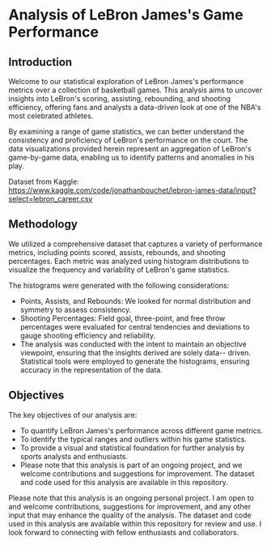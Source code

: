 # Analysis of LeBron James's Game Performance

## Introduction

Welcome to our statistical exploration of LeBron James's performance metrics over a collection of basketball games. This analysis aims to uncover insights into LeBron's scoring, assisting, rebounding, and shooting efficiency, offering fans and analysts a data-driven look at one of the NBA's most celebrated athletes.

By examining a range of game statistics, we can better understand the consistency and proficiency of LeBron's performance on the court. The data visualizations provided herein represent an aggregation of LeBron's game-by-game data, enabling us to identify patterns and anomalies in his play.

Dataset from Kaggle: https://www.kaggle.com/code/jonathanbouchet/lebron-james-data/input?select=lebron_career.csv

## Methodology

We utilized a comprehensive dataset that captures a variety of performance metrics, including points scored, assists, rebounds, and shooting percentages. Each metric was analyzed using histogram distributions to visualize the frequency and variability of LeBron's game statistics.

The histograms were generated with the following considerations:

- Points, Assists, and Rebounds: We looked for normal distribution and symmetry to assess consistency.
- Shooting Percentages: Field goal, three-point, and free throw percentages were evaluated for central tendencies and deviations to gauge shooting efficiency and reliability.
- The analysis was conducted with the intent to maintain an objective viewpoint, ensuring that the insights derived are solely data-- driven. Statistical tools were employed to generate the histograms, ensuring accuracy in the representation of the data.

## Objectives

The key objectives of our analysis are:

- To quantify LeBron James's performance across different game metrics.
- To identify the typical ranges and outliers within his game statistics.
- To provide a visual and statistical foundation for further analysis by sports analysts and enthusiasts.
- Please note that this analysis is part of an ongoing project, and we welcome contributions and suggestions for improvement. The dataset and code used for this analysis are available in this repository.


Please note that this analysis is an ongoing personal project. I am open to and welcome contributions, suggestions for improvement, and any other input that may enhance the quality of the analysis. The dataset and code used in this analysis are available within this repository for review and use. I look forward to connecting with fellow enthusiasts and collaborators.

